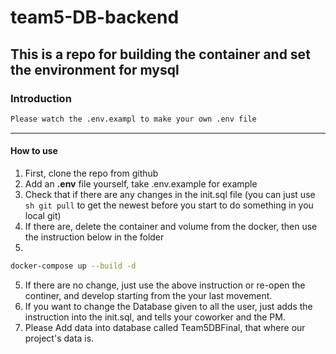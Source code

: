 # team5-DB-backend

## **This is a repo for building the container and set the environment for mysql**
### Introduction
```sh
Please watch the .env.exampl to make your own .env file
```
---

#### How to use
1. First, clone the repo from github
2. Add an **.env** file yourself, take .env.example for example
3. Check that if there are any changes in the init.sql file (you can just use ```sh git pull``` to get the newest before you start to do something in you local git)
4. If there are, delete the container and volume from the docker, then use the instruction below in the folder
5. 
```sh
docker-compose up --build -d
```
5. If there are no change, just use the above instruction or re-open the continer, and develop starting from the your last movement.
6. If you want to change the Database given to all the user, just adds the instruction into the init.sql, and tells your coworker and the PM.
7. Please Add data into database called Team5DBFinal, that where our project's data is.
